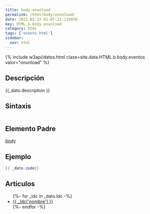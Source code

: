 ```yaml
---
title: body.onunload
permalink: /html/body/onunload/
date: 2021-02-15 01:07:21.116950
key: HTML.b.body.onunload
category: html
tags: ['evento html']
sidebar: 
  nav: html
---
```


{% include w3api/datos.html clase=site.data.HTML.b.body.eventos valor="onunload" %}

## Descripción
{{_dato.description }}

## Sintaxis
~~~html
~~~

## Elemento Padre
[body](/html/body/)

## Ejemplo
~~~java
{{ _dato.code}}
~~~

## Artículos
<ul>
{%- for _ldc in _dato.ldc -%}
   <li>
       <a href="{{_ldc['url'] }}">{{ _ldc['nombre'] }}</a>
   </li>
{%- endfor -%}
</ul>
